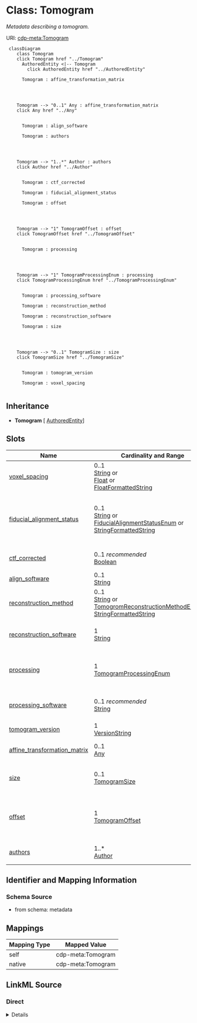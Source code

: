 

# Class: Tomogram


_Metadata describing a tomogram._





URI: [cdp-meta:Tomogram](metadataTomogram)






```mermaid
 classDiagram
    class Tomogram
    click Tomogram href "../Tomogram"
      AuthoredEntity <|-- Tomogram
        click AuthoredEntity href "../AuthoredEntity"

      Tomogram : affine_transformation_matrix




    Tomogram --> "0..1" Any : affine_transformation_matrix
    click Any href "../Any"


      Tomogram : align_software

      Tomogram : authors




    Tomogram --> "1..*" Author : authors
    click Author href "../Author"


      Tomogram : ctf_corrected

      Tomogram : fiducial_alignment_status

      Tomogram : offset




    Tomogram --> "1" TomogramOffset : offset
    click TomogramOffset href "../TomogramOffset"


      Tomogram : processing




    Tomogram --> "1" TomogramProcessingEnum : processing
    click TomogramProcessingEnum href "../TomogramProcessingEnum"


      Tomogram : processing_software

      Tomogram : reconstruction_method

      Tomogram : reconstruction_software

      Tomogram : size




    Tomogram --> "0..1" TomogramSize : size
    click TomogramSize href "../TomogramSize"


      Tomogram : tomogram_version

      Tomogram : voxel_spacing


```





## Inheritance
* **Tomogram** [ [AuthoredEntity](AuthoredEntity.md)]



## Slots

| Name | Cardinality and Range | Description | Inheritance |
| ---  | --- | --- | --- |
| [voxel_spacing](voxel_spacing.md) | 0..1 <br/> [String](String.md)&nbsp;or&nbsp;<br />[Float](Float.md)&nbsp;or&nbsp;<br />[FloatFormattedString](FloatFormattedString.md) | Voxel spacing equal in all three axes in angstroms | direct |
| [fiducial_alignment_status](fiducial_alignment_status.md) | 0..1 <br/> [String](String.md)&nbsp;or&nbsp;<br />[FiducialAlignmentStatusEnum](FiducialAlignmentStatusEnum.md)&nbsp;or&nbsp;<br />[StringFormattedString](StringFormattedString.md) | Whether the tomographic alignment was computed based on fiducial markers | direct |
| [ctf_corrected](ctf_corrected.md) | 0..1 _recommended_ <br/> [Boolean](Boolean.md) | Whether this tomogram is CTF corrected | direct |
| [align_software](align_software.md) | 0..1 <br/> [String](String.md) | Software used for alignment | direct |
| [reconstruction_method](reconstruction_method.md) | 0..1 <br/> [String](String.md)&nbsp;or&nbsp;<br />[TomogromReconstructionMethodEnum](TomogromReconstructionMethodEnum.md)&nbsp;or&nbsp;<br />[StringFormattedString](StringFormattedString.md) | Describe reconstruction method (WBP, SART, SIRT) | direct |
| [reconstruction_software](reconstruction_software.md) | 1 <br/> [String](String.md) | Name of software used for reconstruction | direct |
| [processing](processing.md) | 1 <br/> [TomogramProcessingEnum](TomogramProcessingEnum.md) | Describe additional processing used to derive the tomogram | direct |
| [processing_software](processing_software.md) | 0..1 _recommended_ <br/> [String](String.md) | Processing software used to derive the tomogram | direct |
| [tomogram_version](tomogram_version.md) | 1 <br/> [VersionString](VersionString.md) | Version of tomogram | direct |
| [affine_transformation_matrix](affine_transformation_matrix.md) | 0..1 <br/> [Any](Any.md) | A placeholder for any type of data | direct |
| [size](size.md) | 0..1 <br/> [TomogramSize](TomogramSize.md) | The size of a tomogram in voxels in each dimension | direct |
| [offset](offset.md) | 1 <br/> [TomogramOffset](TomogramOffset.md) | The offset of a tomogram in voxels in each dimension relative to the canonica... | direct |
| [authors](authors.md) | 1..* <br/> [Author](Author.md) | Author of a scientific data entity | direct |









## Identifier and Mapping Information







### Schema Source


* from schema: metadata




## Mappings

| Mapping Type | Mapped Value |
| ---  | ---  |
| self | cdp-meta:Tomogram |
| native | cdp-meta:Tomogram |







## LinkML Source

<!-- TODO: investigate https://stackoverflow.com/questions/37606292/how-to-create-tabbed-code-blocks-in-mkdocs-or-sphinx -->

### Direct

<details>
```yaml
name: Tomogram
description: Metadata describing a tomogram.
from_schema: metadata
mixins:
- AuthoredEntity
attributes:
  voxel_spacing:
    name: voxel_spacing
    description: Voxel spacing equal in all three axes in angstroms
    from_schema: metadata
    rank: 1000
    alias: voxel_spacing
    owner: Tomogram
    domain_of:
    - Tomogram
    range: string
    inlined: true
    inlined_as_list: true
    minimum_value: 0.001
    pattern: ^float[ ]*\{[a-zA-Z0-9_-]+\}[ ]*$
    unit:
      symbol: Å/voxel
      descriptive_name: Angstroms per voxel
    any_of:
    - range: float
      minimum_value: 0.001
    - range: FloatFormattedString
  fiducial_alignment_status:
    name: fiducial_alignment_status
    description: Whether the tomographic alignment was computed based on fiducial
      markers.
    from_schema: metadata
    rank: 1000
    alias: fiducial_alignment_status
    owner: Tomogram
    domain_of:
    - Tomogram
    range: string
    inlined: true
    inlined_as_list: true
    pattern: (^FIDUCIAL$)|(^NON_FIDUCIAL$)|(^[ ]*\{[a-zA-Z0-9_-]+\}[ ]*$)
    any_of:
    - range: fiducial_alignment_status_enum
    - range: StringFormattedString
  ctf_corrected:
    name: ctf_corrected
    description: Whether this tomogram is CTF corrected
    from_schema: metadata
    exact_mappings:
    - cdp-common:tomogram_ctf_corrected
    rank: 1000
    alias: ctf_corrected
    owner: Tomogram
    domain_of:
    - Tomogram
    range: boolean
    recommended: true
    inlined: true
    inlined_as_list: true
  align_software:
    name: align_software
    description: Software used for alignment
    from_schema: metadata
    exact_mappings:
    - cdp-common:tomogram_align_software
    rank: 1000
    alias: align_software
    owner: Tomogram
    domain_of:
    - Tomogram
    range: string
    inlined: true
    inlined_as_list: true
  reconstruction_method:
    name: reconstruction_method
    description: Describe reconstruction method (WBP, SART, SIRT)
    from_schema: metadata
    rank: 1000
    alias: reconstruction_method
    owner: Tomogram
    domain_of:
    - Tomogram
    range: string
    inlined: true
    inlined_as_list: true
    pattern: (^SART$)|(^Fourier Space$)|(^SIRT$)|(^WBP$)|(^Unknown$)|(^[ ]*\{[a-zA-Z0-9_-]+\}[
      ]*$)
    any_of:
    - range: tomogrom_reconstruction_method_enum
    - range: StringFormattedString
  reconstruction_software:
    name: reconstruction_software
    description: Name of software used for reconstruction
    from_schema: metadata
    exact_mappings:
    - cdp-common:tomogram_reconstruction_software
    rank: 1000
    alias: reconstruction_software
    owner: Tomogram
    domain_of:
    - Tomogram
    range: string
    required: true
    inlined: true
    inlined_as_list: true
  processing:
    name: processing
    description: Describe additional processing used to derive the tomogram
    from_schema: metadata
    exact_mappings:
    - cdp-common:tomogram_processing
    rank: 1000
    alias: processing
    owner: Tomogram
    domain_of:
    - Tomogram
    range: tomogram_processing_enum
    required: true
    inlined: true
    inlined_as_list: true
    pattern: (^denoised$)|(^filtered$)|(^raw$)
  processing_software:
    name: processing_software
    description: Processing software used to derive the tomogram
    from_schema: metadata
    exact_mappings:
    - cdp-common:tomogram_processing_software
    rank: 1000
    alias: processing_software
    owner: Tomogram
    domain_of:
    - Tomogram
    range: string
    recommended: true
    inlined: true
    inlined_as_list: true
  tomogram_version:
    name: tomogram_version
    description: Version of tomogram
    from_schema: metadata
    exact_mappings:
    - cdp-common:tomogram_version
    rank: 1000
    alias: tomogram_version
    owner: Tomogram
    domain_of:
    - Tomogram
    range: VersionString
    required: true
    inlined: true
    inlined_as_list: true
  affine_transformation_matrix:
    name: affine_transformation_matrix
    description: A placeholder for any type of data.
    from_schema: metadata
    rank: 1000
    array:
      exact_number_dimensions: 2
      dimensions:
      - exact_cardinality: 4
      - exact_cardinality: 4
    alias: affine_transformation_matrix
    owner: Tomogram
    domain_of:
    - Tomogram
    range: Any
    inlined: true
    inlined_as_list: true
  size:
    name: size
    description: The size of a tomogram in voxels in each dimension.
    from_schema: metadata
    rank: 1000
    alias: size
    owner: Tomogram
    domain_of:
    - Tomogram
    range: TomogramSize
    inlined: true
    inlined_as_list: true
  offset:
    name: offset
    description: The offset of a tomogram in voxels in each dimension relative to
      the canonical tomogram.
    from_schema: metadata
    rank: 1000
    alias: offset
    owner: Tomogram
    domain_of:
    - Tomogram
    range: TomogramOffset
    required: true
    inlined: true
    inlined_as_list: true
  authors:
    name: authors
    description: Author of a scientific data entity.
    from_schema: metadata
    list_elements_ordered: true
    alias: authors
    owner: Tomogram
    domain_of:
    - AuthoredEntity
    - Dataset
    - Deposition
    - Tomogram
    - Annotation
    range: Author
    required: true
    multivalued: true
    inlined: true
    inlined_as_list: true

```
</details>

### Induced

<details>
```yaml
name: Tomogram
description: Metadata describing a tomogram.
from_schema: metadata
mixins:
- AuthoredEntity
attributes:
  voxel_spacing:
    name: voxel_spacing
    description: Voxel spacing equal in all three axes in angstroms
    from_schema: metadata
    rank: 1000
    alias: voxel_spacing
    owner: Tomogram
    domain_of:
    - Tomogram
    range: string
    inlined: true
    inlined_as_list: true
    minimum_value: 0.001
    pattern: ^float[ ]*\{[a-zA-Z0-9_-]+\}[ ]*$
    unit:
      symbol: Å/voxel
      descriptive_name: Angstroms per voxel
    any_of:
    - range: float
      minimum_value: 0.001
    - range: FloatFormattedString
  fiducial_alignment_status:
    name: fiducial_alignment_status
    description: Whether the tomographic alignment was computed based on fiducial
      markers.
    from_schema: metadata
    rank: 1000
    alias: fiducial_alignment_status
    owner: Tomogram
    domain_of:
    - Tomogram
    range: string
    inlined: true
    inlined_as_list: true
    pattern: (^FIDUCIAL$)|(^NON_FIDUCIAL$)|(^[ ]*\{[a-zA-Z0-9_-]+\}[ ]*$)
    any_of:
    - range: fiducial_alignment_status_enum
    - range: StringFormattedString
  ctf_corrected:
    name: ctf_corrected
    description: Whether this tomogram is CTF corrected
    from_schema: metadata
    exact_mappings:
    - cdp-common:tomogram_ctf_corrected
    rank: 1000
    alias: ctf_corrected
    owner: Tomogram
    domain_of:
    - Tomogram
    range: boolean
    recommended: true
    inlined: true
    inlined_as_list: true
  align_software:
    name: align_software
    description: Software used for alignment
    from_schema: metadata
    exact_mappings:
    - cdp-common:tomogram_align_software
    rank: 1000
    alias: align_software
    owner: Tomogram
    domain_of:
    - Tomogram
    range: string
    inlined: true
    inlined_as_list: true
  reconstruction_method:
    name: reconstruction_method
    description: Describe reconstruction method (WBP, SART, SIRT)
    from_schema: metadata
    rank: 1000
    alias: reconstruction_method
    owner: Tomogram
    domain_of:
    - Tomogram
    range: string
    inlined: true
    inlined_as_list: true
    pattern: (^SART$)|(^Fourier Space$)|(^SIRT$)|(^WBP$)|(^Unknown$)|(^[ ]*\{[a-zA-Z0-9_-]+\}[
      ]*$)
    any_of:
    - range: tomogrom_reconstruction_method_enum
    - range: StringFormattedString
  reconstruction_software:
    name: reconstruction_software
    description: Name of software used for reconstruction
    from_schema: metadata
    exact_mappings:
    - cdp-common:tomogram_reconstruction_software
    rank: 1000
    alias: reconstruction_software
    owner: Tomogram
    domain_of:
    - Tomogram
    range: string
    required: true
    inlined: true
    inlined_as_list: true
  processing:
    name: processing
    description: Describe additional processing used to derive the tomogram
    from_schema: metadata
    exact_mappings:
    - cdp-common:tomogram_processing
    rank: 1000
    alias: processing
    owner: Tomogram
    domain_of:
    - Tomogram
    range: tomogram_processing_enum
    required: true
    inlined: true
    inlined_as_list: true
    pattern: (^denoised$)|(^filtered$)|(^raw$)
  processing_software:
    name: processing_software
    description: Processing software used to derive the tomogram
    from_schema: metadata
    exact_mappings:
    - cdp-common:tomogram_processing_software
    rank: 1000
    alias: processing_software
    owner: Tomogram
    domain_of:
    - Tomogram
    range: string
    recommended: true
    inlined: true
    inlined_as_list: true
  tomogram_version:
    name: tomogram_version
    description: Version of tomogram
    from_schema: metadata
    exact_mappings:
    - cdp-common:tomogram_version
    rank: 1000
    alias: tomogram_version
    owner: Tomogram
    domain_of:
    - Tomogram
    range: VersionString
    required: true
    inlined: true
    inlined_as_list: true
  affine_transformation_matrix:
    name: affine_transformation_matrix
    description: A placeholder for any type of data.
    from_schema: metadata
    rank: 1000
    array:
      exact_number_dimensions: 2
      dimensions:
      - exact_cardinality: 4
      - exact_cardinality: 4
    alias: affine_transformation_matrix
    owner: Tomogram
    domain_of:
    - Tomogram
    range: Any
    inlined: true
    inlined_as_list: true
  size:
    name: size
    description: The size of a tomogram in voxels in each dimension.
    from_schema: metadata
    rank: 1000
    alias: size
    owner: Tomogram
    domain_of:
    - Tomogram
    range: TomogramSize
    inlined: true
    inlined_as_list: true
  offset:
    name: offset
    description: The offset of a tomogram in voxels in each dimension relative to
      the canonical tomogram.
    from_schema: metadata
    rank: 1000
    alias: offset
    owner: Tomogram
    domain_of:
    - Tomogram
    range: TomogramOffset
    required: true
    inlined: true
    inlined_as_list: true
  authors:
    name: authors
    description: Author of a scientific data entity.
    from_schema: metadata
    list_elements_ordered: true
    alias: authors
    owner: Tomogram
    domain_of:
    - AuthoredEntity
    - Dataset
    - Deposition
    - Tomogram
    - Annotation
    range: Author
    required: true
    multivalued: true
    inlined: true
    inlined_as_list: true

```
</details>
